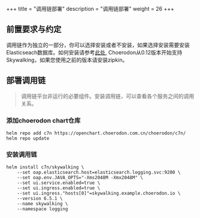 +++
title = "调用链部署"
description = "调用链部署"
weight = 26
+++

## 前置要求与约定

调用链作为独立的一部分，你可以选择安装或者不安装，如果选择安装需要安装Elasticseach数据库。如何安装请参考[此处](../logging),
Choerodon从0.12版本开始支持Skywalking，如果您使用之前的版本请安装zipkin。

## 部署调用链

<blockquote class="note">
调用链平台非运行的必要组件。安装调用链，可以查看各个服务之间的调用关系。
</blockquote>

### 添加choerodon chart仓库

```
helm repo add c7n https://openchart.choerodon.com.cn/choerodon/c7n/
helm repo update
```

### 安装调用链

```
helm install c7n/skywalking \
    --set oap.elasticsearch.host=elasticsearch.logging.svc:9200 \
    --set oap.env.JAVA_OPTS="-Xms2048M -Xmx2048M" \
    --set ui.service.enabled=true \
    --set ui.ingress.enabled=true \
    --set ui.ingress."hosts[0]"=skywalking.example.choerodon.io \
    --version 6.5.1 \
    --name skywalking \
    --namespace logging
```
